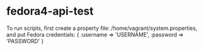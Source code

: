 # fedora4-api-test
To run scripts, first create a property file: /home/vagrant/system.properties, and put Fedora credentials:
{
   :username  => 'USERNAME',
   :password  => 'PASSWORD'
}
